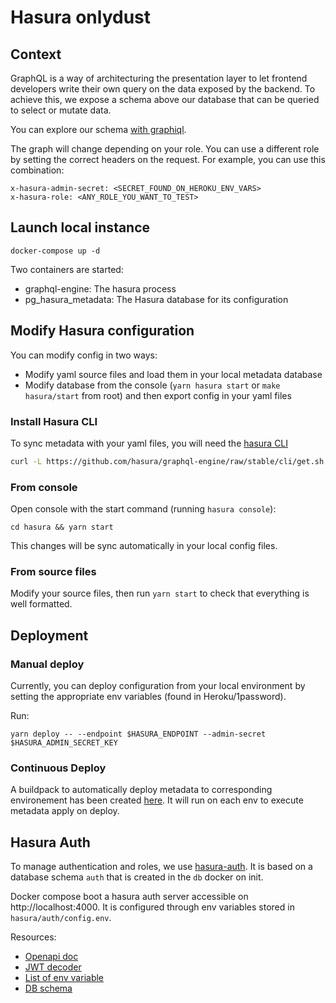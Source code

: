 # Hasura onlydust

## Context

GraphQL is a way of architecturing the presentation layer to let frontend developers write their own query on the data exposed by the backend.
To achieve this, we expose a schema above our database that can be queried to select or mutate data.

You can explore our schema [with graphiql](https://cloud.hasura.io/public/graphiql?endpoint=https%3A%2F%2Fonlydust-hasura-staging.herokuapp.com%2Fv1%2Fgraphql).

The graph will change depending on your role.
You can use a different role by setting the correct headers on the request.
For example, you can use this combination:

```
x-hasura-admin-secret: <SECRET_FOUND_ON_HEROKU_ENV_VARS>
x-hasura-role: <ANY_ROLE_YOU_WANT_TO_TEST>
```

## Launch local instance

```
docker-compose up -d
```

Two containers are started:

- graphql-engine: The hasura process
- pg_hasura_metadata: The Hasura database for its configuration

## Modify Hasura configuration

You can modify config in two ways:

- Modify yaml source files and load them in your local metadata database
- Modify database from the console (`yarn hasura start` or `make hasura/start` from root) and then export config in your yaml files

### Install Hasura CLI

To sync metadata with your yaml files, you will need the [hasura CLI](https://hasura.io/docs/latest/hasura-cli/install-hasura-cli/)

```bash
curl -L https://github.com/hasura/graphql-engine/raw/stable/cli/get.sh | bash
```

### From console

Open console with the start command (running `hasura console`):

```
cd hasura && yarn start
```

This changes will be sync automatically in your local config files.

### From source files

Modify your source files, then run `yarn start` to check that everything is well formatted.

## Deployment

### Manual deploy

Currently, you can deploy configuration from your local environment by setting the appropriate env variables (found in Heroku/1password).

Run:

```
yarn deploy -- --endpoint $HASURA_ENDPOINT --admin-secret $HASURA_ADMIN_SECRET_KEY
```

### Continuous Deploy

A buildpack to automatically deploy metadata to corresponding environement has been created [here](https://github.com/onlydustxyz/update-hasura-metadata-buildpack).
It will run on each env to execute metadata apply on deploy.

## Hasura Auth

To manage authentication and roles, we use [hasura-auth](https://github.com/nhost/hasura-auth).
It is based on a database schema `auth` that is created in the `db` docker on init.

Docker compose boot a hasura auth server accessible on http://localhost:4000.
It is configured through env variables stored in `hasura/auth/config.env`.

Resources:

- [Openapi doc](https://editor.swagger.io/?url=https://raw.githubusercontent.com/nhost/hasura-auth/main/docs/openapi.json)
- [JWT decoder](https://jwt.io/)
- [List of env variable](https://github.com/nhost/hasura-auth/blob/main/docs/environment-variables.md)
- [DB schema](https://github.com/nhost/hasura-auth/blob/main/docs/schema.md)

